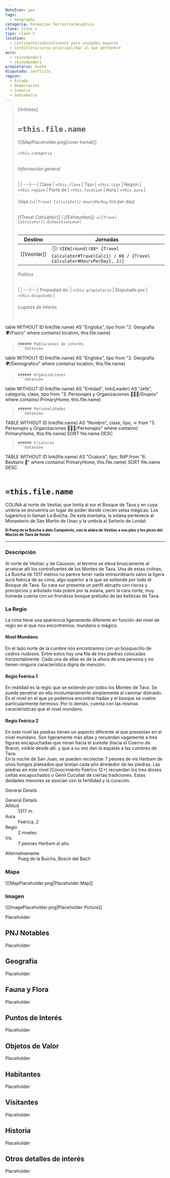 ```yaml
---
NoteIcon: geo
tags:
  - Geography 
categoria: Formación Terrestre/Acuática
clase: clase 1
tipo: clase 2
location: 
  - Continente/subcontinente para unidades mayores
  - Cordillera/curso principal/mar al que pertenece 
aura:
  - reinodpoder1
  - reinodpoder2
propietario: dueño
disputado: conflicto
region:
  - Estado 
  - Demarcación
  - Comarca
  - Subcomarca
---
```


> [!infobox]
> # `=this.file.name`
> ![[MapPlaceholder.png|cover hsmall]]
> ###### `=this.categoria` 
> ###### Información general
>  |   |
> ---|---|
> Clase | `=this.clase` |
> Tipo | `=this.tipo` |
> Region | `=this.region` |
> Parte de | `=this.location` |
> Aura | `=this.aura`  |
> ###### Viaje (`=[[Travel Calculator]].HoursPerDay` hrs per day)
> ###### [[Travel Calculator]]  / [[Exhaustion]]:  `=[[Travel Calculator]].ExhaustionLevel`
> Destino |  Jornadas  |
> ---|---|
> [[Voonlar]] | 🕓: `VIEW[round((88* {Travel Calculator#TravelCalc}) / 60 / {Travel Calculator#HoursPerDay}, 1)]`      |
> ###### Politica
>  |   |
> ---|---|
> Propiedad de: | `=this.propietario` |
> Disputado por | `=this.disputado` |
>###### Lugares de interés
> ```dataview
table WITHOUT ID link(file.name) AS "Engloba",  tipo
from "2. Geografía 🌍/Fisico"
where contains( location, this.file.name)
>```
>###### Poblaciones de interés
> ```dataview
table WITHOUT ID link(file.name) AS "Engloba",  tipo
from "2. Geografía 🌍/Demografico"
where contains( location, this.file.name)
>```
>###### Organizaciones
> ```dataview
table WITHOUT ID link(file.name) AS "Entidad", link(Leader) AS "Jefe", categoría, clase, tipo
from "3. Personajes y Organizaciones 🧑‍🤝‍🧑/Grupos"
where contains( PrimaryHome, this.file.name)
>```
>###### Personalidades 
>```dataview
TABLE WITHOUT ID link(file.name) AS "Nombre", clase, tipo, ☠
from "3. Personajes y Organizaciones 🧑‍🤝‍🧑/Personajes"
where contains( PrimaryHome, this.file.name)
SORT file.name DESC
>```
>###### Criaturas
> ```dataview
TABLE WITHOUT ID link(file.name) AS "Criatura", tipo, RdP
from "6. Bestiario 🐉"
where contains( PrimaryHome, this.file.name)
SORT file.name DESC
>```


# `=this.file.name`
 <section class="wa-section main-content"><p><span class="dropcap">C</span>OLINA al norte de <span data-article-privacy="private" data-article-id="623534ea-4401-4d05-a959-d8675bc6f141" data-template-type="settlement" class="private-article article-unlinked entity-link wa-link">Vestiac</span> que limita al sur el <span data-article-privacy="private" data-article-id="0cfd43b8-6885-4c0c-820d-8b05e2d26ebb" data-template-type="location" class="private-article article-unlinked entity-link wa-link">Bosque de Tava</span> y en cuya umbría se encuentra un lugar de poder donde crecen setas mágicas. Los lugareños lo llaman La Buicha. De esta montaña, la solana pertenece al <span data-article-privacy="private" data-article-id="b112c96d-4b72-4bc1-8eca-1a5644c8aaaa" data-template-type="organization" class="private-article article-unlinked entity-link wa-link">Monasterio de San Martin de Unac</span> y la umbría al <span class="article-link article-explorer-link entity-link wa-link" data-article-privacy="public" data-article-id="4e7fe48d-0e6d-4b6d-9210-e0223d9491dd" data-template-type="organization" data-article="4e7fe48d-0e6d-4b6d-9210-e0223d9491dd">Señorío de Lordat</span>.
</p><div id="929b48ba0d8413d30107bfd663ccf54c" class="visibility-toggler image-thumb-container user-css-image-thumbnail position-relative padding-10 "><img src="https://worldanvil.com/uploads/images/d54eae179c58ee985e72ee207d9635c3.jpg" alt title="1280px-Bestiac.jpg" /></div><small><b>El Pueg de la Buicha o dels Campeirols, con la aldea de Vestiac a sus pies y los picos del Macizo de Tava de fondo</b></small>
<hr /><h3>Descripción</h3>
Al norte de Vestiac y de <span data-article-privacy="private" data-article-id="50d5419f-30a9-4b35-81d5-87127d296fcd" data-template-type="settlement" class="private-article article-unlinked entity-link wa-link">Causson</span>, el terreno se eleva bruscamente al arrancar allí los contrafuertes de los <span class="article-link article-explorer-link entity-link wa-link" data-article-privacy="public" data-article-id="805ba72b-854c-4855-aee7-c32680c3baef" data-template-type="location" data-article="805ba72b-854c-4855-aee7-c32680c3baef">Montes de Tava</span>. Una de estas colinas, La Buicha de 1317 metros no parece tener nada extraordinario salvo la ligera aura feérica de su cima, algo superior a la que se extiende por todo el <span data-article-privacy="private" data-article-id="0cfd43b8-6885-4c0c-820d-8b05e2d26ebb" data-template-type="location" class="private-article article-unlinked entity-link wa-link">Bosque de Tava</span>. Su cara sur presenta un perfil abrupto con riscos y precipicios y arbolado más pobre por la solana, pero la cara norte, muy húmeda cuenta con un frondoso bosque preludio de las bellezas de Tava.
<h3>La Regio</h3>
La cima tiene una apariencia ligeramente diferente en función del nivel de regio en el que nos encontremos: mundano o mágico.
<h4>Nivel Mundano</h4>
En el lado norte de la cumbre nos encontramos con un bosquecillo de cedros nudosos. Entre estos hay una fila de tres piedras colocadas horizontalmente. Cada una de ellas es de la altura de una persona y no tienen ninguna característica digna de mención.
<h4>Regio Feérica 1</h4>
En realidad es la regio que se extiende por todos los Montes de Tava. Se puede penetrar en ella involuntariamente simplemente al caminar distraído. Es el nivel en el que ya podemos encontrar hadas y el bosque se vuelve particularmente hermoso. Por lo demás, cuenta con las mismas características que el nivel mundano.
<h4>Regio Feérica 2</h4>
En este nivel las piedras tienen un aspecto diferente al que presentan en el nivel mundano. Son ligeramente más altas y recuerdan vagamente a tres figuras encapuchadas que miran hacia el sureste (hacia el <span data-article-privacy="private" data-article-id="4ffc9868-e550-4f80-9e5e-2e577891d899" data-template-type="location" class="private-article article-unlinked entity-link wa-link">Cuerno de Bracel</span>, visible desde allí. y que a su vez dan la espalda a las cumbres de Tava.
<br />
En la noche de San Juan, se pueden recolectar 7 peones de vis Herbam de unos hongos plateados que brotan cada año alrededor de las piedras. Las piedras en este nivel (Conocimiento Feérico 12+) recuerdan los tres dioses celtas encapuchados o <span data-article-privacy="private" data-article-id="c5e3f783-3f6b-4aa8-a312-a8255c9f5c6d" data-template-type="person" class="private-article article-unlinked entity-link wa-link">Genii Cucullati</span> de ciertas tradiciones. Estas deidades menores se asocian con la fertilidad y la curación.
<div id="15f3594964afd3ee985c33bb3f003cdf" class="visibility-toggler image-thumb-container user-css-image-thumbnail position-relative padding-10 "><img src="https://worldanvil.com/uploads/images/d9626d3495544053684c41f1708cef06.png" alt title="pueg dels campairols" /></div><p></p></section>  <section data-section-id="sidebarcontent" class="wa-section public"><dl><dt>General Details</dt><dd><div id="7b2324266119c4b69824161a95256d3b" class="visibility-toggler image-thumb-container user-css-image-thumbnail position-relative padding-10 "><img src="https://worldanvil.com/uploads/images/5e32bbb6b32acc0fc6ff04a8b938fed1.jpeg" alt title="umbría de la buicha.jpeg" /></div></dd></dl></section><section data-section-id="sidepanelcontent" class="wa-section public"><dl><dt>General Details</dt><dd><div class="visibility-toggler" id="c2754528457fecd8334c0ab98008914f"> 
          </div></dd><dt class="phrase-key">Altitud</dt>
          <dd class="phrase-value"> 1317 m. </dd>
         
<div class="visibility-toggler" id="6ed3cf13906dc93a2f205a19e122c640"> 
          <dt class="phrase-key">Aura</dt>
          <dd class="phrase-value"> Feérica, 2 </dd>
        </div>
<div class="visibility-toggler" id="a07525385a9a9aee6e54efea1bf37afa"> 
          <dt class="phrase-key">Regio</dt>
          <dd class="phrase-value"> 2 niveles </dd>
        </div>
<div class="visibility-toggler" id="e6b7e14d2e7295f0b82359f717f8eb04"> 
          <dt class="phrase-key">Vis</dt>
          <dd class="phrase-value"> 7 peones Herbam al año </dd>
        </div></dl></section><section data-section-id="alternativename" class="wa-section public"><dl><dt>Alternativename</dt><dd>Pueg de la Buicha, Bosch del Bach</dd></dl></section>   

### Mapa
![[MapPlaceholder.png|Placeholder Map]]

### Imagen
![[ImagePlaceholder.png|Placeholder Picture]]

Placeholder

## PNJ Notables
Placeholder

## Geografía
Placeholder

## Fauna y Flora
Placeholder

## Puntos de Interés
Placeholder

## Objetos de Valor
Placeholder

## Habitantes
Placeholder

## Visitantes
Placeholder

## Historia
Placeholder

## Otros detalles de interés
Placeholder


